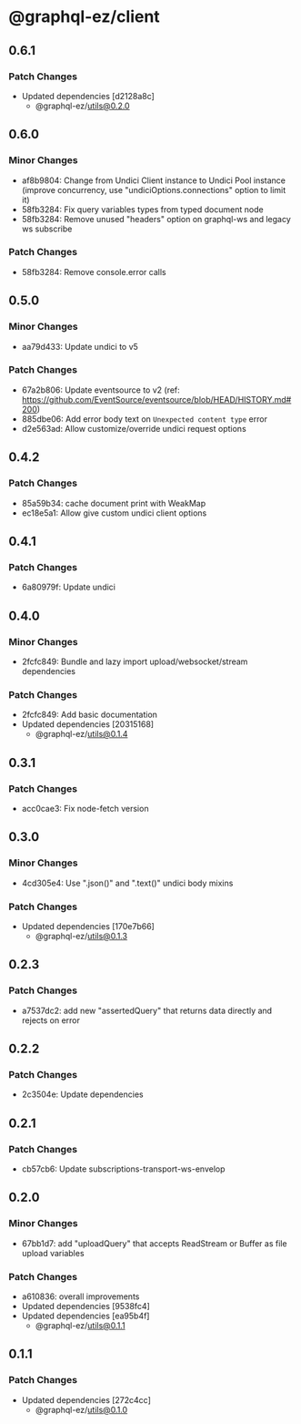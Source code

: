 # @graphql-ez/client

## 0.6.1

### Patch Changes

- Updated dependencies [d2128a8c]
  - @graphql-ez/utils@0.2.0

## 0.6.0

### Minor Changes

- af8b9804: Change from Undici Client instance to Undici Pool instance (improve concurrency, use "undiciOptions.connections" option to limit it)
- 58fb3284: Fix query variables types from typed document node
- 58fb3284: Remove unused "headers" option on graphql-ws and legacy ws subscribe

### Patch Changes

- 58fb3284: Remove console.error calls

## 0.5.0

### Minor Changes

- aa79d433: Update undici to v5

### Patch Changes

- 67a2b806: Update eventsource to v2 (ref: https://github.com/EventSource/eventsource/blob/HEAD/HISTORY.md#200)
- 885dbe06: Add error body text on `Unexpected content type` error
- d2e563ad: Allow customize/override undici request options

## 0.4.2

### Patch Changes

- 85a59b34: cache document print with WeakMap
- ec18e5a1: Allow give custom undici client options

## 0.4.1

### Patch Changes

- 6a80979f: Update undici

## 0.4.0

### Minor Changes

- 2fcfc849: Bundle and lazy import upload/websocket/stream dependencies

### Patch Changes

- 2fcfc849: Add basic documentation
- Updated dependencies [20315168]
  - @graphql-ez/utils@0.1.4

## 0.3.1

### Patch Changes

- acc0cae3: Fix node-fetch version

## 0.3.0

### Minor Changes

- 4cd305e4: Use ".json()" and ".text()" undici body mixins

### Patch Changes

- Updated dependencies [170e7b66]
  - @graphql-ez/utils@0.1.3

## 0.2.3

### Patch Changes

- a7537dc2: add new "assertedQuery" that returns data directly and rejects on error

## 0.2.2

### Patch Changes

- 2c3504e: Update dependencies

## 0.2.1

### Patch Changes

- cb57cb6: Update subscriptions-transport-ws-envelop

## 0.2.0

### Minor Changes

- 67bb1d7: add "uploadQuery" that accepts ReadStream or Buffer as file upload variables

### Patch Changes

- a610836: overall improvements
- Updated dependencies [9538fc4]
- Updated dependencies [ea95b4f]
  - @graphql-ez/utils@0.1.1

## 0.1.1

### Patch Changes

- Updated dependencies [272c4cc]
  - @graphql-ez/utils@0.1.0
